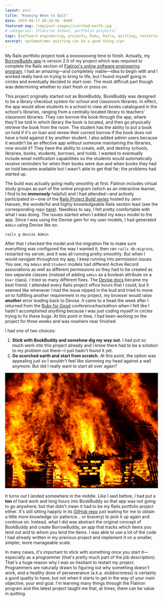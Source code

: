 ```yaml
---
layout: post
title: "Knowing When to Quit"
date: 2019-08-17 08:28:00 -0400
featured-img: /img/post-images/scorched-earth.jpg
# categories: [Flatiron School, portfolio projects]
tags: [software engineering, projects, Ruby, Rails, quitting, restarting]
excerpt: <p>Sometimes quitting can be a good thing.</p>
---
```


My Rails portfolio project took a _loooooooong_ time to finish. Actually, my [BorrowBuddy app](https://github.com/meg-gutshall/borrow-buddy) is version 2.0 of my project which was required to complete the Rails section of [Flatiron's online software engineering program](https://flatironschool.com/career-courses/coding-bootcamp/online/). I had an amazing—and completely viable—idea to begin with and I worked really hard on trying to bring to life, but I found myself going in circles and eventually decided to start over. The most difficult part though was determining whether to start fresh or press on.

This project originally started out as BookBuddy. BookBuddy was designed to be a library checkout system for school and classroom libraries. In effect, the app would allow students in a school to view all books catalogued in the school's libraries, ranging from a centrally-located library to teachers' classroom libraries. They can borrow the book through the app, where they'll be told in which library the book is located, and then go physically retrieve the book from the room. The student has the ability to put a book on hold if it's on loan and renew their current borrow if the book does not have a hold against it by another student. I also added admin users because it wouldn't be an effective app without someone maintaining the libraries, now would it? They have the ability to create, edit, and destroy schools, libraries, books, students, borrows, and holds. I wanted to eventually include email notification capabilities so the students would automatically receive reminders for when their books were due and when books they had on hold became available but I wasn't able to get that far; the problems had started up.

The build was actually going really smoothly at first. Flatiron includes virtual study groups as part of the online program (which as an interactive learner, I find to be **_immensely_** helpful) and I had attended—and actively participated in—one of the [Rails Project Build series](https://www.youtube.com/playlist?list=PLI_-ZfHw8Y6UtkEuZ9aJ-DN3t1L0_8BGs) hosted by Jenn Hansen, the wonderful and highly knowledgeable Rails section lead (see the corresponding repo [here](https://github.com/hansenjl/Ice-Cream-Social)). Needless to say, I felt pretty comfortable with what I was doing. The issues started when I added my `Admin` model to the app. Since I was using the Devise gem for my user models, I had generated `Admin` using Devise like so:

```rails
rails g devise Admin
```

After that I checked the model and the migration file to make sure everything was configured the way I wanted it, then ran `rails db:migrate`, restarted my server, and it was all running pretty smoothly. But when I would navigate throughout my app, I keep running into permission issues. You see, my `Admin` and `Student` models had different Active Record associations as well as different permissions so they had to be created as two separate classes (instead of adding `admin` as a boolean attribute on a `User` class). I tried so many different fixes. <!-- List some issue fix attempts from commit history. --> The [Devise docs](http://devise.plataformatec.com.br/) became my best friend. I attended every Rails project office hours that I could, but it seemed like whenever I had the issue nipped in the bud and tried to move on to fulfilling another requirement in my project, my browser would raise **_another_** error leading back to Devise. It came to a head the week after I returned from the [Ruby for Good](https://rubyforgood.org/) conference/hackathon when I felt like I hadn't accomplished _anything_ because I was just coding myself in circles trying to fix these bugs. At this point in time, I had been working on the project for three weeks and was nowhere near finished.
<!-- Talk about the time put into the app and weighing the options of continuing versus starting anew. List the reasons I ultimately decided to start over and how I'm glad I made that decision. -->

I had one of two choices:

1. **Stick with BookBuddy and somehow dig my way out.** I had put so much work into this project already and I _knew_ there had to be a solution to my problem out there—I just hadn't found it yet.
2. **Go scorched earth and start from scratch.** At this point, the option was appealing just so I wouldn't feel like slamming my head against a wall anymore. But did I really want to start all over again?

![Burning buildings](/img/post-images/scorched-earth.jpg)

It turns out I landed somewhere in the middle. Like I said before, I had put a **ton** of hard work and long hours into BookBuddy so that app was not going to go anywhere; but that didn't mean it had to be my Rails portfolio project either. It's still sitting happily in its [GitHub repo](https://github.com/meg-gutshall/book-buddy) just waiting for me to obtain a little more knowledge (or patience... or bravery) to pick it up again and continue on. Instead, what I did was abstract the original concept of BookBuddy and create BorrowBuddy, an app that tracks which items you lend out and to whom you lend the items. I was able to use a lot of the code I had already written in my previous project and implement it on a smaller, simpler, more manageable scale.

In many cases, it's important to stick with something once you start it—especially as a programmer (that's pretty much part of the job description). That's a huge reason why I was so hesitant to restart my project. Programmers are naturally drawn to figuring out why something doesn't work, and a healthy dose of perseverance (a.k.a. stubbornness) is certainly a good quality to have, but not when it starts to get in the way of your main objective, your end goal. I'm learning many things through the Flatiron program and this latest project taught me that, at times, there can be value in quitting.
